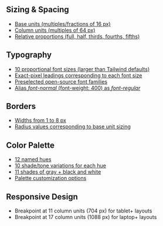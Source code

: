 ## Sizing & Spacing

- [Base units (multiples/fractions of 16 px)](https://system.metamodern.design/sizing-spacing#base-units)
- [Column units (multiples of 64 px)](https://system.metamodern.design/sizing-spacing#column-units)
- [Relative proportions (full, half, thirds, fourths, fifths)](https://system.metamodern.design/sizing-spacing#relative-proportions)

## Typography

- [10 proportional font sizes (larger than Tailwind defaults)](https://system.metamodern.design/typography#size)
- [Exact-pixel leadings corresponding to each font size](https://system.metamodern.design/typography#leading)
- [Preselected open-source font families](https://system.metamodern.design/typography#family)
- [Alias *font-normal* (font-weight: 400) as *font-regular*](https://system.metamodern.design/typography#weight)

## Borders

- [Widths from 1 to 8 px](https://system.metamodern.design/borders#width)
- [Radius values corresponding to base unit sizing](https://system.metamodern.design/borders#radius)

## Color Palette

- [12 named hues](https://system.metamodern.design/color-palette#hues)
- [10 shade/tone variations for each hue](https://system.metamodern.design/color-palette#shade-tone-variations)
- [11 shades of gray + black and white](https://system.metamodern.design/color-palette#grays)
- [Palette customization options](https://system.metamodern.design/color-palette#customizing)

## Responsive Design

- Breakpoint at 11 column units (704 px) for tablet+ layouts
- Breakpoint at 17 column units (1088 px) for laptop+ layouts
